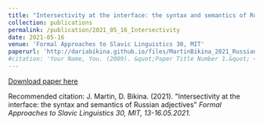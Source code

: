 ```yaml
---
title: "Intersectivity at the interface: the syntax and semantics of Russian adjectives (in coauthorship: J. Martin, D. Bikina)"
collection: publications
permalink: /publication/2021_05_16_Intersectivity
date: 2021-05-16
venue: 'Formal Approaches to Slavic Linguistics 30, MIT'
paperurl: 'http://dariabikina.github.io/files/MartinBikina_2021_RussianAdjectives.pdf'
#citation: 'Your Name, You. (2009). &quot;Paper Title Number 1.&quot; <i>Journal 1</i>. 1(1).'
---
```


[Download paper here](http://dariabikina.github.io/files/MartinBikina_2021_RussianAdjectives.pdf)

Recommended citation: J. Martin, D. Bikina. (2021). "Intersectivity at the interface: the syntax and semantics of Russian adjectives" <i>Formal Approaches to Slavic Linguistics 30, MIT, 13-16.05.2021</i>.
